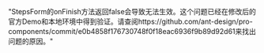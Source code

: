 "StepsForm的onFinish方法返回false会导致无法生效。这个问题已经在修改后的官方Demo和本地环境中得到验证。请查阅https://github.com/ant-design/pro-components/commit/e0b4858f176730748f0f18eac6936f9b89d92d61来找出问题的原因。"
